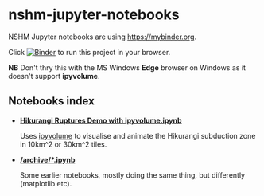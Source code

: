 # nshm-jupyter-notebooks

NSHM Jupyter notebooks are using https://mybinder.org.

Click [![Binder](https://mybinder.org/badge_logo.svg)](https://mybinder.org/v2/gh/GNS-Science/nshm-jupyter-notebooks/master) to run this project in your browser. 

**NB** Don't thry this with the MS Windows **Edge** browser on Windows as it doesn't support **ipyvolume**.

## Notebooks index

 * **[Hikurangi Ruptures Demo with ipyvolume.ipynb](./Hikurangi%20Ruptures%20Demo%20with%20ipyvolume.ipynb)**
 
   Uses [ipyvolume](https://ipyvolume.readthedocs.io/en/latest/) to visualise and animate the Hikurangi subduction zone in 10km^2 or 30km^2 tiles.

 * **[/archive/*.ipynb](./archive)**
 
   Some earlier notebooks, mostly doing the same thing, but differently (matplotlib etc).

